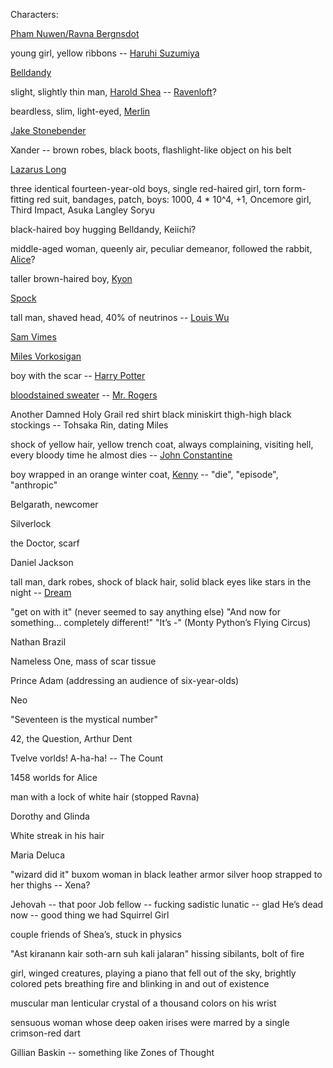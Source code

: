 Characters:

[Pham Nuwen/Ravna Bergnsdot](https://en.wikipedia.org/wiki/A_Fire_Upon_the_Deep)

young girl, yellow ribbons -- [Haruhi Suzumiya](http://haruhi.wikia.com/wiki/Haruhi_Suzumiya)

[Belldandy](http://ah-my-goddess.wikia.com/wiki/Belldandy)

slight, slightly thin man, [Harold Shea](https://en.wikipedia.org/wiki/Harold_Shea) -- [Ravenloft](https://en.wikipedia.org/wiki/Ravenloft)?

beardless, slim, light-eyed, [Merlin](https://en.wikipedia.org/wiki/Merlin)

[Jake Stonebender](http://callahans.wikia.com/wiki/Jake_Stonebender)

Xander -- brown robes, black boots, flashlight-like object on his belt

[Lazarus Long](https://en.wikipedia.org/wiki/Lazarus_Long)

three identical fourteen-year-old boys, single red-haired girl, torn form-fitting red suit, bandages, patch, boys: 1000, 4 * 10^4, +1, Oncemore girl, Third Impact, Asuka Langley Soryu

black-haired boy hugging Belldandy, Keiichi?

middle-aged woman, queenly air, peculiar demeanor, followed the rabbit, [Alice](https://en.wikipedia.org/wiki/Alice%27s_Adventures_in_Wonderland)?

taller brown-haired boy, [Kyon](http://haruhi.wikia.com/wiki/Kyon)

[Spock](http://en.memory-alpha.wikia.com/wiki/Spock)

tall man, shaved head, 40% of neutrinos -- [Louis Wu](https://en.wikipedia.org/wiki/Louis_Wu)

[Sam Vimes](http://discworld.wikia.com/wiki/Samuel_Vimes)

[Miles Vorkosigan](https://en.wikipedia.org/?title=Miles_Vorkosigan)

boy with the scar -- [Harry Potter](http://harrypotter.wikia.com/wiki/Harry_Potter)

[bloodstained sweater](https://www.youtube.com/watch?v=4WgT9gy4zQA) -- [Mr. Rogers](https://en.wikipedia.org/wiki/Fred_Rogers)

Another Damned Holy Grail red shirt black miniskirt thigh-high black stockings -- Tohsaka Rin, dating Miles

shock of yellow hair, yellow trench coat, always complaining, visiting hell, every bloody time he almost dies -- [John Constantine](https://en.wikipedia.org/wiki/John_Constantine)

boy wrapped in an orange winter coat, [Kenny](https://en.wikipedia.org/?title=Kenny_McCormick) -- "die", "episode", "anthropic"

Belgarath, newcomer

Silverlock

the Doctor, scarf

Daniel Jackson

tall man, dark robes, shock of black hair, solid black eyes like stars in the night -- [Dream](https://en.wikipedia.org/wiki/Dream_%28comics%29)

"get on with it" (never seemed to say anything else) "And now for something... completely different!" "It’s -" (Monty Python’s Flying Circus)

Nathan Brazil

Nameless One, mass of scar tissue

Prince Adam (addressing an audience of six-year-olds)

Neo

"Seventeen is the mystical number"

42, the Question, Arthur Dent

Tvelve vorlds! A-ha-ha! -- The Count

1458 worlds for Alice

man with a lock of white hair (stopped Ravna)

Dorothy and Glinda

White streak in his hair

Maria Deluca

"wizard did it" buxom woman in black leather armor silver hoop strapped to her thighs -- Xena?

Jehovah -- that poor Job fellow -- fucking sadistic lunatic -- glad He’s dead now -- good thing we had Squirrel Girl

couple friends of Shea’s, stuck in physics

"Ast kiranann kair soth-arn suh kali jalaran" hissing sibilants, bolt of fire

girl, winged creatures, playing a piano that fell out of the sky, brightly colored pets breathing fire and blinking in and out of existence

muscular man lenticular crystal of a thousand colors on his wrist

sensuous woman whose deep oaken irises were marred by a single crimson-red dart

Gillian Baskin -- something like Zones of Thought
